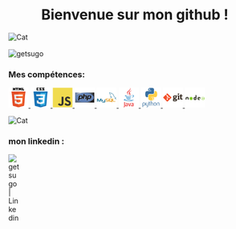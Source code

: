<h1 align="center">Bienvenue sur mon github !</h1>



<img align="" alt="Cat" width="200" src="https://media.giphy.com/media/102ygrIsUGwAQU/giphy.gif">

<p> <img align="center" src="https://github-readme-stats.vercel.app/api?username=getsugo&show_icons=true&locale=en" alt="getsugo" /> </p>

<h3 align="left">Mes compétences:</h3>
<p align="left"> <a href="https://www.w3.org/html/" target="_blank"> <img src="https://raw.githubusercontent.com/devicons/devicon/master/icons/html5/html5-original-wordmark.svg" alt="html5" width="40" height="40"/> </a> <a href="https://www.w3schools.com/css/" target="_blank"> <img src="https://raw.githubusercontent.com/devicons/devicon/master/icons/css3/css3-original-wordmark.svg" alt="css3" width="40" height="40"/> </a> <a href="https://developer.mozilla.org/en-US/docs/Web/JavaScript" target="_blank"> <img src="https://raw.githubusercontent.com/devicons/devicon/master/icons/javascript/javascript-original.svg" alt="javascript" width="40" height="40"/> </a> <a href="https://www.php.net" target="_blank"> <img src="https://raw.githubusercontent.com/devicons/devicon/master/icons/php/php-original.svg" alt="php" width="40" height="40"/> </a> <a href="https://www.mysql.com/" target="_blank"> <img src="https://raw.githubusercontent.com/devicons/devicon/master/icons/mysql/mysql-original-wordmark.svg" alt="mysql" width="40" height="40"/> </a> <a href="https://www.java.com" target="_blank"> <img src="https://raw.githubusercontent.com/devicons/devicon/master/icons/java/java-original-wordmark.svg" alt="java" width="40" height="40"/> </a> <a href="https://www.python.org" target="_blank"> <img src="https://raw.githubusercontent.com/devicons/devicon/master/icons/python/python-original-wordmark.svg" alt="python" width="40" height="40"/> </a> <a href="https://git-scm.com/" target="_blank"> <img src="https://raw.githubusercontent.com/devicons/devicon/master/icons/git/git-original-wordmark.svg" alt="git" width="40" height="40"/> </a>  </a> <a href="https://nodejs.org" target="_blank"> <img src="https://raw.githubusercontent.com/devicons/devicon/master/icons/nodejs/nodejs-original-wordmark.svg" alt="nodejs" width="40" height="40"/> </a> </p>

<img align="" alt="Cat" width="200" src="https://media.giphy.com/media/H1dxi6xdh4NGQCZSvz/giphy.gif">


<h3 align="left">mon linkedin : </h3>
<p align="left">
<a href="https://www.linkedin.com/in/getsugo/">
  <img align="left" alt="getsugo | Linkedin" width="22px" src="https://raw.githubusercontent.com/peterthehan/peterthehan/master/assets/linkedin.svg" />
</a>
</p>
